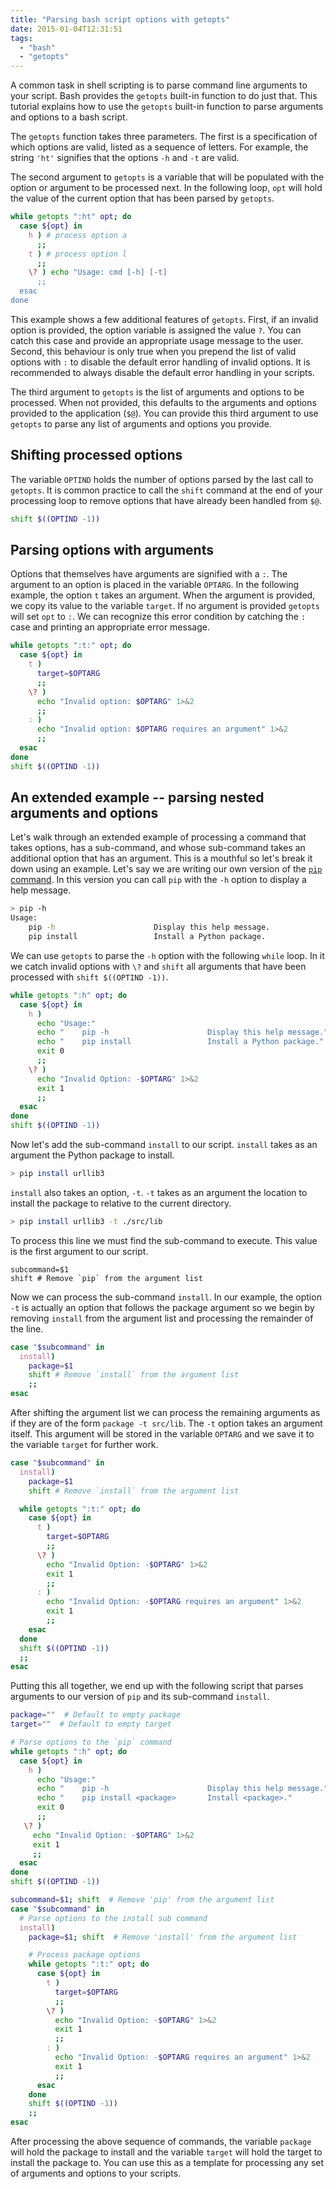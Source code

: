 ```yaml
---
title: "Parsing bash script options with getopts"
date: 2015-01-04T12:31:51
tags: 
  - "bash"
  - "getopts"
---
```


A common task in shell scripting is to parse command line arguments to your
script. Bash provides the `getopts` built-in function to do just that. This
tutorial explains how to use the `getopts` built-in function to parse arguments and options to a bash script. 

<!--more-->

The `getopts` function takes three parameters. The first is a specification of
which options are valid, listed as a sequence of letters. For example, the
string `'ht'` signifies that the options `-h` and `-t` are valid.

The second argument to `getopts` is a variable that will be populated with the
option or argument to be processed next. In the following loop, `opt` will hold
the value of the current option that has been parsed by `getopts`. 

```bash
while getopts ":ht" opt; do
  case ${opt} in
    h ) # process option a
      ;;
    t ) # process option l
      ;;
    \? ) echo "Usage: cmd [-h] [-t]
      ;;
  esac
done
```

This example shows a few additional features of `getopts`. First, if an invalid
option is provided, the option variable is assigned the value `?`. You can catch
this case and provide an appropriate usage message to the user. Second, this
behaviour is only true when you prepend the list of valid options with `:` to
disable the default error handling of invalid options. It is recommended to
always disable the default error handling in your scripts. 

The third argument to `getopts` is the list of arguments and options to be
processed. When not provided, this defaults to the arguments and options
provided to the application (`$@`). You can provide this third argument to use
`getopts` to parse any list of arguments and options you provide.

## Shifting processed options

The variable `OPTIND` holds the number of options parsed by the last call to
`getopts`. It is common practice to call the `shift` command at the end of your
processing loop to remove options that have already been handled from `$@`.

```bash
shift $((OPTIND -1))
```

## Parsing options with arguments

Options that themselves have arguments are signified with a `:`. The argument to
an option is placed in the variable `OPTARG`. In the following example, the
option `t` takes an argument. When the argument is provided, we copy its value
to the variable `target`. If no argument is provided `getopts` will set `opt` to
`:`. We can recognize this error condition by catching the `:` case and printing
an appropriate error message.

```bash
while getopts ":t:" opt; do
  case ${opt} in 
    t )
      target=$OPTARG
      ;;
    \? )
      echo "Invalid option: $OPTARG" 1>&2
      ;;
    : )
      echo "Invalid option: $OPTARG requires an argument" 1>&2
      ;;
  esac
done
shift $((OPTIND -1))
```

## An extended example -- parsing nested arguments and options

Let's walk through an extended example of processing a command that takes
options, has a sub-command, and whose sub-command takes an additional option
that has an argument. This is a mouthful so let's break it down using an
example. Let's say we are writing our own version of the [`pip`
command](https://pip.pypa.io/en/latest/). In this version you can call `pip`
with the `-h` option to display a help message.

```bash
> pip -h
Usage: 
    pip -h                      Display this help message.
    pip install                 Install a Python package.
```

We can use `getopts` to parse the `-h` option with the following `while` loop.
In it we catch invalid options with `\?` and `shift` all arguments that have
been processed with `shift $((OPTIND -1))`.

```bash
while getopts ":h" opt; do
  case ${opt} in
    h )
      echo "Usage:"
      echo "    pip -h                      Display this help message."
      echo "    pip install                 Install a Python package."
      exit 0
      ;;
    \? )
      echo "Invalid Option: -$OPTARG" 1>&2
      exit 1
      ;;
  esac
done
shift $((OPTIND -1))
```

Now let's add the sub-command `install` to our script.  `install` takes as an
argument the Python package to install.

```bash
> pip install urllib3
```

`install` also takes an option, `-t`. `-t` takes as an argument the location to
install the package to relative to the current directory.

```bash
> pip install urllib3 -t ./src/lib
```

To process this line we must find the sub-command to execute. This value is the
first argument to our script. 

```
subcommand=$1
shift # Remove `pip` from the argument list
```

Now we can process the sub-command `install`. In our example, the option `-t` is
actually an option that follows the package argument so we begin by removing
`install` from the argument list and processing the remainder of the line.

```bash
case "$subcommand" in
  install)
    package=$1
    shift # Remove `install` from the argument list
    ;;
esac
```

After shifting the argument list we can process the remaining arguments as if
they are of the form `package -t src/lib`. The `-t` option takes an argument
itself. This argument will be stored in the variable `OPTARG` and we save it to
the variable `target` for further work.

```bash
case "$subcommand" in
  install)
    package=$1
    shift # Remove `install` from the argument list

  while getopts ":t:" opt; do
    case ${opt} in
      t )
        target=$OPTARG
        ;;
      \? )
        echo "Invalid Option: -$OPTARG" 1>&2
        exit 1
        ;;
      : )
        echo "Invalid Option: -$OPTARG requires an argument" 1>&2
        exit 1
        ;;
    esac
  done
  shift $((OPTIND -1))
  ;;
esac
```

Putting this all together, we end up with the following script that parses
arguments to our version of `pip` and its sub-command `install`.


```bash
package=""  # Default to empty package
target=""  # Default to empty target

# Parse options to the `pip` command
while getopts ":h" opt; do
  case ${opt} in
    h )
      echo "Usage:"
      echo "    pip -h                      Display this help message."
      echo "    pip install <package>       Install <package>."
      exit 0
      ;;
   \? )
     echo "Invalid Option: -$OPTARG" 1>&2
     exit 1
     ;;
  esac
done
shift $((OPTIND -1))

subcommand=$1; shift  # Remove 'pip' from the argument list
case "$subcommand" in
  # Parse options to the install sub command
  install)
    package=$1; shift  # Remove 'install' from the argument list

    # Process package options
    while getopts ":t:" opt; do
      case ${opt} in
        t )
          target=$OPTARG
          ;;
        \? )
          echo "Invalid Option: -$OPTARG" 1>&2
          exit 1
          ;;
        : )
          echo "Invalid Option: -$OPTARG requires an argument" 1>&2
          exit 1
          ;;
      esac
    done
    shift $((OPTIND -1))
    ;;
esac
```

After processing the above sequence of commands, the variable `package` will
hold the package to install and the variable `target` will hold the target to
install the package to. You can use this as a template for processing any set of
arguments and options to your scripts.
